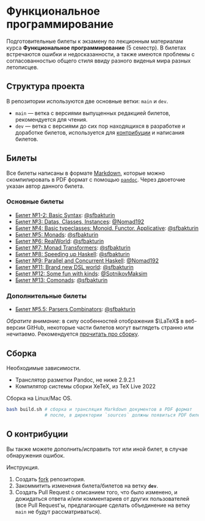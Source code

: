 # Функциональное программирование

Подготовительные билеты к экзамену по лекционным материалам курса **Функциональное программирование** (5 семестр). В билетах встречаются ошибки и недосказанности, а также имеются проблемы с согласованностью общего стиля ввиду разного виденья мира разных летописцев.

## Структура проекта

В репозитории используются две основные ветки: `main` и `dev`.

* `main` — ветка с версиями выпущенных редакцией билетов, рекомендуется для чтения.
* `dev` — ветка с версиями до сих пор находящихся в разработке и доработке билетов, используется для [контрибуции](#о-контрибуции) и написания билетов.

## Билеты

Все билеты написаны в формате [Markdown](https://en.wikipedia.org/wiki/Markdown), которые можно скомпилировать в PDF формат с помощью [`pandoc`](https://github.com/jgm/pandoc). Через двоеточие указан автор данного билета.

### Основные билеты

* [Билет №1-2: Basic Syntax](lectures/L2-BasicSyntax.md): [@sfbakturin](https://github.com/sfbakturin)
* [Билет №3: Datas, Classes, Instances](lectures/L3-DatasClassesInstances.md): [@Nomad192](https://github.com/Nomad192)
* [Билет №4: Basic typeclasses: Monoid. Functor. Applicative](lectures/L4-MonoidFunctorApplicative.md): [@sfbakturin](https://github.com/sfbakturin)
* [Билет №5: Monads](lectures/L5-Monads.md): [@sfbakturin](https://github.com/sfbakturin)
* [Билет №6: RealWorld](lectures/L6-RealWorld.md): [@sfbakturin](https://github.com/sfbakturin)
* [Билет №7: Monad Transformers](lectures/L7-MonadTransformers.md): [@sfbakturin](https://github.com/sfbakturin)
* [Билет №8: Speeding up Haskell](lectures/L8-SpeedingUpHaskell.md): [@sfbakturin](https://github.com/sfbakturin)
* [Билет №9: Parallel and Concurrent Haskell](lectures/L9-ParallelConcurrent.md): [@Nomad192](https://github.com/Nomad192)
* [Билет №11: Brand new DSL world](lectures/L11-BrandNewDSLWorld.md): [@sfbakturin](https://github.com/sfbakturin)
* [Билет №12: Some fun with kinds](lectures/L12-Kinds.md): [@SotnikovMaksim](https://github.com/SotnikovMaksim)
* [Билет №13: Comonads](lectures/L13-Comonads.md): [@sfbakturin](https://github.com/sfbakturin)

### Дополнительные билеты

* [Билет №5.5: Parsers Combinators](lectures/L5-Parsers.md): [@sfbakturin](https://github.com/sfbakturin)

*Обратите внимание*: в силу особенностей отображения $\LaTeX$ в веб-версии GitHub, некоторые части билетов могут выглядеть странно или нечитаемо. Рекомендуется [прочитать про сборку](#сборка).

## Сборка

Необходимые зависимости.

* Транслятор разметки Pandoc, не ниже 2.9.2.1
* Компилятор системы сборки XeTeX, из TeX Live 2022

Сборка на Linux/Mac OS.

```bash
bash build.sh # сборка и трансляция Markdown документов в PDF формат
              # после, в директории `sources` должны появиться PDF билеты
```

## О контрибуции

Вы также можете дополнить/исправить тот или иной билет, в случае обнаружения ошибок.

Инструкция.

1. Создать [fork](https://docs.github.com/en/pull-requests/collaborating-with-pull-requests/working-with-forks/fork-a-repo) репозитория.
2. Закоммитить изменения билета/билетов на ветку **`dev`**.
3. Создать Pull Request с описанием того, что было изменено, и дожидаться ответа и/или комментариев от других пользователей (все Pull Request'ы, предлагающие сделать объединение на ветку `main` не будут рассматриваться).
